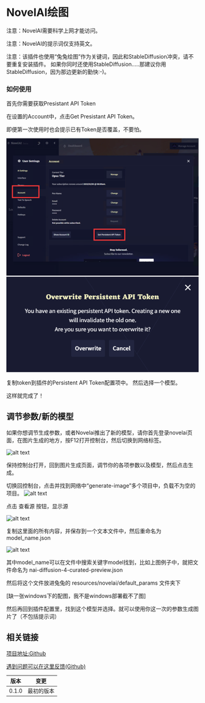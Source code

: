 # NovelAI绘图

注意：NovelAI需要科学上网才能访问。

注意：NovelAI的提示词仅支持英文。

注意：该插件也使用“兔兔绘图”作为关键词，因此和StableDiffusion冲突，请不要重复安装插件。
如果你同时还使用StableDiffusion.....那建议你用StableDiffusion，因为那边更新的勤快:-)。

### 如何使用

首先你需要获取Presistant API Token

在设置的Account中，点击Get Presistant API Token。

即便第一次使用时也会提示已有Token是否覆盖，不要怕。

![alt text](https://raw.githubusercontent.com/hsyhhssyy/amiyabot-hsyhhssyy-novelai/master/images/image-1.png)
![alt text](https://raw.githubusercontent.com/hsyhhssyy/amiyabot-hsyhhssyy-novelai/master/images/image.png)

复制token到插件的Persistent API Token配置项中。
然后选择一个模型。

这样就完成了！

## 调节参数/新的模型

如果你想调节生成参数，或者Novelai推出了新的模型，请你首先登录novelai页面，在图片生成的地方，按F12打开控制台，然后切换到网络标签。

![alt text](https://raw.githubusercontent.com/hsyhhssyy/amiyabot-hsyhhssyy-novelai/master/image-4.png)

保持控制台打开，回到图片生成页面，调节你的各项参数以及模型，然后点击生成。

切换回控制台，点击并找到网络中“generate-image”多个项目中，负载不为空的项目。
![alt text](https://raw.githubusercontent.com/hsyhhssyy/amiyabot-hsyhhssyy-novelai/master/image-5.png)

点击 查看源 按钮，显示源

![alt text](https://raw.githubusercontent.com/hsyhhssyy/amiyabot-hsyhhssyy-novelai/master/image-1.png)

复制这里面的所有内容，并保存到一个文本文件中，然后重命名为 model_name.json

![alt text](https://raw.githubusercontent.com/hsyhhssyy/amiyabot-hsyhhssyy-novelai/master/image-3.png)

其中model_name可以在文件中搜索关键字model找到，比如上图例子中，就把文件命名为 nai-diffusion-4-curated-preview.json

然后将这个文件放进兔兔的 resources/novelai/default_params 文件夹下

[缺一张windows下的配图，我不是windows部署截不了图]

然后再回到插件配置里，找到这个模型并选择。就可以使用你这一次的参数生成图片了（不包括提示词）

## 相关链接

[项目地址:Github](https://github.com/hsyhhssyy/amiyabot-hsyhhssyy-stable-diffusion/)

[遇到问题可以在这里反馈(Github)](https://github.com/hsyhhssyy/amiyabot-hsyhhssyy-stable-diffusion/issues/new/)

|  版本   | 变更  |
|  ----  | ----  |
| 0.1.0  | 最初的版本 |